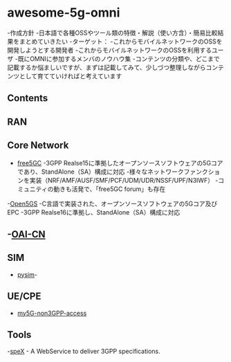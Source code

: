 # awesome-5g-omni

-作成方針
  -日本語で各種OSSやツール類の特徴・解説（使い方含）・簡易比較結果をまとめていきたい
  -ターゲット：
    -これからモバイルネットワークのOSSを開発しようとする開発者
    -これからモバイルネットワークのOSSを利用するユーザ
    -既にOMNIに参加するメンバのノウハウ集
      -コンテンツの分類や、どこまで記載するか悩ましいですが、まずは記載してみて、少しづつ整理しながらコンテンツとして育てていければと考えています

## Contents


## RAN


## Core Network
- [free5GC](https://github.com/free5gc/free5gc)
  -3GPP Realse15に準拠したオープンソースソフトウェアの5Gコアであり、StandAlone（SA）構成に対応
  -様々なネットワークファンクションを実装（NRF/AMF/AUSF/SMF/PCF/UDM/UDR/NSSF/UPF/N3IWF）
  -コミュニティの動きも活発で、「free5GC forum」も存在
  
-[Open5GS](https://github.com/open5gs/open5gs) 
  -C言語で実装された、オープンソースソフトウェアの5Gコア及びEPC
  -3GPP Realse16に準拠し、StandAlone（SA）構成に対応

-[OAI-CN](https://gitlab.eurecom.fr/oai/cn5g) 
  -


## SIM
- [pysim](https://github.com/osmocom/pysim)-

## UE/CPE
- [my5G-non3GPP-access ](https://github.com/my5G/my5G-non3GPP-access)

## Tools
-[speX](https://github.com/CoRfr/spex-3gpp) - A WebService to deliver 3GPP specifications.
